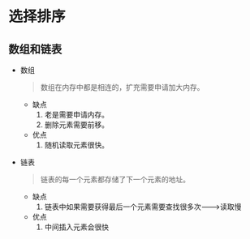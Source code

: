 # 选择排序

## 数组和链表

* 数组
  > 数组在内存中都是相连的，扩充需要申请加大内存。
  * 缺点
    1. 老是需要申请内存。
    2. 删除元素需要前移。
  * 优点
    1. 随机读取元素很快。

* 链表
  > 链表的每一个元素都存储了下一个元素的地址。
  * 缺点
    1. 链表中如果需要获得最后一个元素需要查找很多次--->读取慢
  * 优点
    1. 中间插入元素会很快